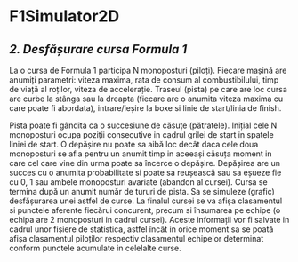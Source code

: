 # F1Simulator2D
## *2. Desfășurare cursa Formula 1*
La o cursa de Formula 1 participa N monoposturi (piloți). Fiecare mașină are
anumiți parametri: viteza maxima, rata de consum al combustibilului, timp de viață al
roților, viteza de accelerație.
Traseul (pista) pe care are loc cursa are curbe la stânga sau la dreapta (fiecare
are o anumita viteza maxima cu care poate fi abordata), intrare/ieșire la boxe si linie de
start/linia de finish.

Pista poate fi gândita ca o succesiune de căsuțe (pătratele). Inițial cele N
monoposturi ocupa poziții consecutive in cadrul grilei de start in spatele liniei de start.
O depășire nu poate sa aibă loc decât daca cele doua monoposturi se afla pentru un
anumit timp in aceeași căsuța moment in care cel care vine din urma poate sa încerce o
depășire. Depășirea are un succes cu o anumita probabilitate si poate sa reușească sau sa
eșueze fie cu 0, 1 sau ambele monoposturi avariate (abandon al cursei). Cursa se
termina după un anumit număr de tururi de pista.
Sa se simuleze (grafic) desfășurarea unei astfel de curse. La finalul cursei se va
afișa clasamentul si punctele aferente fiecărui concurent, precum si însumarea pe echipe
(o echipa are 2 monoposturi in cadrul cursei). Aceste informații vor fi salvate in cadrul
unor fișiere de statistica, astfel încât in orice moment sa se poată afișa clasamentul
piloților respectiv clasamentul echipelor determinat conform punctele acumulate in
celelalte curse.
